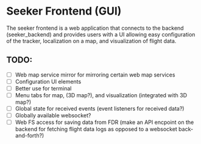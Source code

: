 # Seeker Frontend (GUI)

The seeker frontend is a web application that connects to the backend (seeker_backend) and provides users with a UI allowing easy configuration of the tracker, localization on a map, and visualization of flight data.

## TODO:

- [ ] Web map service mirror for mirroring certain web map services
- [ ] Configuration UI elements
- [ ] Better use for terminal
- [ ] Menu tabs for map, (3D map?), and visualization (integrated with 3D map?)
- [ ] Global state for received events (event listeners for received data?)
- [ ] Globally available websocket?
- [ ] Web FS access for saving data from FDR (make an API encpoint on the backend for fetching flight data logs as opposed to a websocket back-and-forth?)